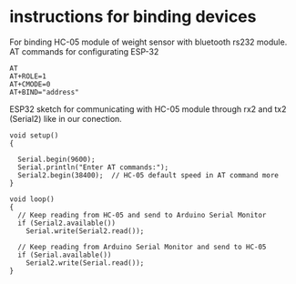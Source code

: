 # instructions for binding devices

For binding HC-05 module of weight sensor with bluetooth rs232 module.
AT commands for configurating ESP-32
```
AT
AT+ROLE=1
AT+CMODE=0
AT+BIND="address"
```
ESP32 sketch for communicating with HC-05 module through rx2 and tx2 (Serial2) like in our conection.
```
void setup()
{

  Serial.begin(9600);
  Serial.println("Enter AT commands:");
  Serial2.begin(38400);  // HC-05 default speed in AT command more
}

void loop()
{
  // Keep reading from HC-05 and send to Arduino Serial Monitor
  if (Serial2.available())
    Serial.write(Serial2.read());

  // Keep reading from Arduino Serial Monitor and send to HC-05
  if (Serial.available())
    Serial2.write(Serial.read());
}
```
